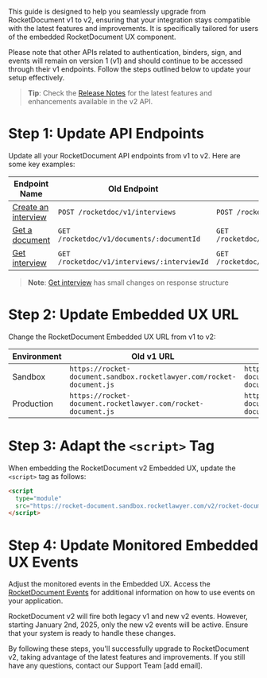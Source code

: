 This guide is designed to help you seamlessly upgrade from RocketDocument v1 to v2, ensuring that your integration stays compatible with the latest features and improvements. It is specifically tailored for users of the embedded RocketDocument UX component. 

Please note that other APIs related to authentication, binders, sign, and events will remain on version 1 (v1) and should continue to be accessed through their v1 endpoints. Follow the steps outlined below to update your setup effectively.

> **Tip**: Check the [Release Notes](/pages/release_notes.md) for the latest features and enhancements available in the v2 API.

# Step 1: Update API Endpoints

Update all your RocketDocument API endpoints from v1 to v2. Here are some key examples:

| Endpoint Name | Old Endpoint | New Endpoint |
|-------------------|--------------------------------------------------------------------------------------------|--------------|
| [Create an interview](create_an_interview_reference)    | `POST /rocketdoc/v1/interviews`                             | `POST /rocketdoc/v2/interviews` |
| [Get a document](get_a_document_reference)             | `GET /rocketdoc/v1/documents/:documentId`                     | `GET /rocketdoc/v2/documents/:documentId`    |
| [Get interview](get_interview_reference)           | `GET /rocketdoc/v1/interviews/:interviewId`                              | `GET /rocketdoc/v2/interviews/:interviewId`             |

> **Note**: [Get interview](get_interview_reference) has small changes on response structure

# Step 2: Update Embedded UX URL

Change the RocketDocument Embedded UX URL from v1 to v2:

|   Environment    |                                         Old v1 URL                                         | New v2 URL |
|-------------------|--------------------------------------------------------------------------------------------|--------------|
| Sandbox | `https://rocket-document.sandbox.rocketlawyer.com/rocket-document.js`| `https://rocket-document.sandbox.rocketlawyer.com/v2/rocket-document.esm.js`  |
| Production | `https://rocket-document.rocketlawyer.com/rocket-document.js`  | `https://rocket-document.rocketlawyer.com/v2/rocket-document.esm.js`  |

# Step 3: Adapt the `<script>` Tag

When embedding the RocketDocument v2 Embedded UX, update the `<script>` tag as follows:

```html
<script 
  type="module"
  src="https://rocket-document.sandbox.rocketlawyer.com/v2/rocket-document.esm.js">
</script>
```

# Step 4: Update Monitored Embedded UX Events

Adjust the monitored events in the Embedded UX. Access the [RocketDocument Events](link) for additional information on how to use events on your application.

RocketDocument v2 will fire both legacy v1 and new v2 events. However, starting January 2nd, 2025, only the new v2 events will be active. Ensure that your system is ready to handle these changes. 

By following these steps, you'll successfully upgrade to RocketDocument v2, taking advantage of the latest features and improvements. If you still have any questions, contact our Support Team [add email].
